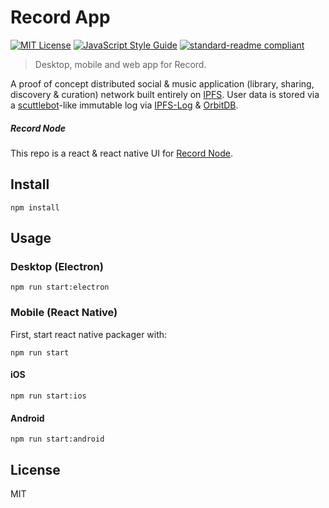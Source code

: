 # Record App

[![MIT License](http://img.shields.io/badge/license-MIT-blue.svg?style=flat)](LICENSE) [![JavaScript Style Guide](https://img.shields.io/badge/code_style-standard-brightgreen.svg)](https://standardjs.com) [![standard-readme compliant](https://img.shields.io/badge/readme%20style-standard-brightgreen.svg?style=flat)](https://github.com/RichardLitt/standard-readme)

> Desktop, mobile and web app for Record.

A proof of concept distributed social & music application (library, sharing, discovery & curation) network built entirely on [IPFS](https://github.com/ipfs/js-ipfs). User data is stored via a [scuttlebot](http://scuttlebot.io/)-like immutable log via [IPFS-Log](https://github.com/orbitdb/ipfs-log) & [OrbitDB](https://github.com/orbitdb/orbit-db).

##### Record Node
This repo is a react & react native UI for [Record Node](https://github.com/mistakia/record-node).

## Install
```
npm install
```

## Usage
### Desktop (Electron)
```
npm run start:electron
```

### Mobile (React Native)
First, start react native packager with:
```
npm run start
```

#### iOS
```
npm run start:ios
```

#### Android
```
npm run start:android
```

## License
MIT
